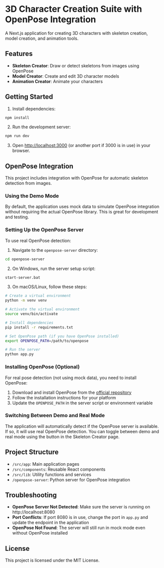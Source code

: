 # 3D Character Creation Suite with OpenPose Integration

A Next.js application for creating 3D characters with skeleton creation, model creation, and animation tools.

## Features

- **Skeleton Creator**: Draw or detect skeletons from images using OpenPose
- **Model Creator**: Create and edit 3D character models
- **Animation Creator**: Animate your characters

## Getting Started

1. Install dependencies:

```bash
npm install
```

2. Run the development server:

```bash
npm run dev
```

3. Open [http://localhost:3000](http://localhost:3000) (or another port if 3000 is in use) in your browser.

## OpenPose Integration

This project includes integration with OpenPose for automatic skeleton detection from images.

### Using the Demo Mode

By default, the application uses mock data to simulate OpenPose integration without requiring the actual OpenPose library. This is great for development and testing.

### Setting Up the OpenPose Server

To use real OpenPose detection:

1. Navigate to the `openpose-server` directory:

```bash
cd openpose-server
```

2. On Windows, run the server setup script:

```bash
start-server.bat
```

3. On macOS/Linux, follow these steps:

```bash
# Create a virtual environment
python -m venv venv

# Activate the virtual environment
source venv/bin/activate

# Install dependencies
pip install -r requirements.txt

# Set OpenPose path (if you have OpenPose installed)
export OPENPOSE_PATH=/path/to/openpose

# Run the server
python app.py
```

### Installing OpenPose (Optional)

For real pose detection (not using mock data), you need to install OpenPose:

1. Download and install OpenPose from the [official repository](https://github.com/CMU-Perceptual-Computing-Lab/openpose)
2. Follow the installation instructions for your platform
3. Update the `OPENPOSE_PATH` in the server script or environment variable

### Switching Between Demo and Real Mode

The application will automatically detect if the OpenPose server is available. If so, it will use real OpenPose detection. You can toggle between demo and real mode using the button in the Skeleton Creator page.

## Project Structure

- `/src/app`: Main application pages
- `/src/components`: Reusable React components
- `/src/lib`: Utility functions and services
- `/openpose-server`: Python server for OpenPose integration

## Troubleshooting

- **OpenPose Server Not Detected**: Make sure the server is running on http://localhost:8080
- **Port Conflicts**: If port 8080 is in use, change the port in `app.py` and update the endpoint in the application
- **OpenPose Not Found**: The server will still run in mock mode even without OpenPose installed

## License

This project is licensed under the MIT License. 